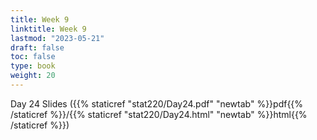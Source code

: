```yaml
---
title: Week 9 
linktitle: Week 9
lastmod: "2023-05-21"
draft: false  
toc: false  
type: book  
weight: 20
---
```



Day 24 Slides ({{% staticref "stat220/Day24.pdf" "newtab" %}}pdf{{% /staticref %}}/{{% staticref "stat220/Day24.html" "newtab" %}}html{{% /staticref %}})

